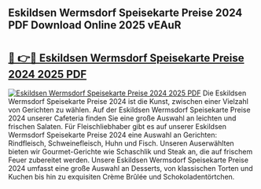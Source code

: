 ## Eskildsen Wermsdorf Speisekarte Preise 2024 PDF Download Online 2025 vEAuR

# <h2><a href="http://gc9th8q.nevu.top/?p=Eskildsen+Wermsdorf+Speisekarte+Preise+2024">🔗 👉🔴 Eskildsen Wermsdorf Speisekarte Preise 2024 2025 PDF</a></h2>

[![Eskildsen Wermsdorf Speisekarte Preise 2024 2025 PDF](https://i.imgur.com/dBaPXMq.png)](http://gc9th8q.nevu.top/?p=Eskildsen+Wermsdorf+Speisekarte+Preise+2024)
Die Eskildsen Wermsdorf Speisekarte Preise 2024 ist die Kunst, zwischen einer Vielzahl von Gerichten zu wählen. Auf der Eskildsen Wermsdorf Speisekarte Preise 2024 unserer Cafeteria finden Sie eine große Auswahl an leichten und frischen Salaten. Für Fleischliebhaber gibt es auf unserer Eskildsen Wermsdorf Speisekarte Preise 2024 eine Auswahl an Gerichten: Rindfleisch, Schweinefleisch, Huhn und Fisch. Unseren Auserwählten bieten wir Gourmet-Gerichte wie Schaschlik und Steak an, die auf frischem Feuer zubereitet werden. Unsere Eskildsen Wermsdorf Speisekarte Preise 2024 umfasst eine große Auswahl an Desserts, von klassischen Torten und Kuchen bis hin zu exquisiten Crème Brûlée und Schokoladentörtchen.
